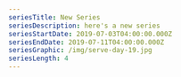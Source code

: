 ```yaml
---
seriesTitle: New Series
seriesDescription: here's a new series
seriesStartDate: 2019-07-03T04:00:00.000Z
seriesEndDate: 2019-07-11T04:00:00.000Z
seriesGraphic: /img/serve-day-19.jpg
seriesLength: 4
---
```


